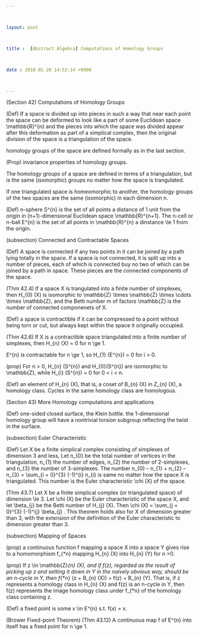 ```yaml
---



layout: post



title :  [Abstract Algebra] Computations of Homology Groups



date : 2018-01-20 14:52:14 +0900



---
```


(Section 42) Computations of Homology Groups

(Def) If a space is divided up into pieces in such a way that near each point the space can be deformed to look like a part of some Euclidean space \mathbb{R}^{n} and the pieces into which the space was divided appear after this deformation as part of a simplical complex, then the original division of the space is a triangulation of the space.

homology groups of the space are defined formally as in the last section.

(Prop) invariance properties of homology groups.

The homology groups of a space are defined in terms of a triangulation, but is the same (isomorphic) groups no matter how the space is trangulated.

If one triangulated space is homeomorphic to another, the homology groups of the two spaces are the same (isomorphic) in each dimension n.

(Def) n-sphere S^{n} is the set of all points a distance of 1 unit from the origin in (n+1)-dimensional Euclidean space \mathbb{R}^{n+1}. The n-cell or n-ball E^{n} is the set of all points in \mathbb{R}^{n} a dinstance \le 1 from the origin.

(subsection) Connected and Contractable Spaces

(Def) A space is connected if any two points in it can be joined by a path lying totally in the space. If a space is not connected, it is split up into a number of pieces, each of which is connected buy no two of which can be joined by a path in space. These pieces are the connected components of the space.

(Thm 42.4) If a space X is trangulated into a finite number of simplexes, then H_{0} (X) is isomorphic to \mathbb{Z} \times \mathbb{Z} \times \cdots \times \mathbb{Z}, and the Betti number m of factors \mathbb{Z} is the number of connected componenets of X.

(Def) a space is contractible if it can be compressed to a point without being torn or cut, but always kept within the space it originally occupied.

(Thm 42.6) If X is a contractible space triangulated into a finite number of simplexes, then H_{n} (X) = 0 for n \ge 1.

E^{n} is contractable for n \ge 1, so H_{1} (E^{n}) = 0 for i > 0.

(prop) For n > 0, H_{n} (S^{n}) and H_{0}(S^{n}) are isomorphic to \mathbb{Z}, while H_{i} (S^{n}) = 0 for 0 < i < n.

(Def) an element of H_{n} (X), that is, a coset of B_{n} (X) in Z_{n} (X), a homology class. Cycles in the same homology class are homologous.

(Section 43) More Homology computations and applications

(Def) one-sided closed surface, the Klein bottle. the 1-dimensional homology group will have a nontrivial torsion subgroup reflecting the twist in the surface.

(subsection) Euler Characteristic

(Def) Let X be a finite simplical complex consisting of simplexes of dimension 3 and less, Let n_{0} be the total number of vertices in the triangulation, n_{1} the number of edges, n_{2} the number of 2-simplexes, and n_{3} the number of 3-simplexes. The number n_{0} – n_{1} + n_{2} – n_{3} = \sum_{i = 0}^{3} (-1)^{i} n_{i} is same no matter how the space X is triangulated. This number is the Euler characteristic \chi (X) of the space. 

(Thm 43.7) Let X be a finite simplical complex (or triangulated space) of dimension \le 3. Let \chi (X) be the Euler characteristic of the space X, and let \beta_{j} be the Betti number of H_{j} (X). Then \chi (X) = \sum_{j = 0}^{3} (-1)^{j} \beta_{j} . This theorem holds also for X of dimension greater than 3, with the extension of the definition of the Euler characteristic to dimension greater than 3.

(subsection) Mapping of Spaces

(prop) a continuous function f mapping a space X into a space Y gives rise to a homomorphism f_{*n} mapping H_{n} (X) into H_{n} (Y) for n >0.

(prop) If z \in \mathbb{Z}_{n} (X), and if f(z), regarded as the result of picking up z and setting it down in Y in the naively obvious way, should be an n-cycle in Y, then f_{*n} (z + B_{n} (X)) = f(z) + B_{n} (Y). That is, if z represents a homology class in H_{n} (X) and f(z) is an n-cycle in Y, then f(z) represents the image homology class under f_{*n} of the homology class containing z.

(Def) a fixed point is some x \in E^{n} s.t. f(x) = x.

(Brower Fixed-point Theorem) (Thm 43.12) A continuous map f of E^{n} into itself has a fixed point for n \ge 1.

